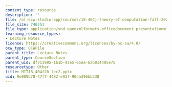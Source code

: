 ```yaml
---
content_type: resource
description: ''
file: /ol-ocw-studio-app/courses/18-404j-theory-of-computation-fall-2020/9e009b7847f74482e93f90da396bb338_MIT18_404f20_lec2.pptx
file_size: 746251
file_type: application/vnd.openxmlformats-officedocument.presentationml.presentation
learning_resource_types:
- Lecture Notes
license: https://creativecommons.org/licenses/by-nc-sa/4.0/
ocw_type: OCWFile
parent_title: Lecture Notes
parent_type: CourseSection
parent_uid: df711905-1b1b-43e5-65ea-6ab014405e75
resourcetype: Other
title: MIT18_404f20_lec2.pptx
uid: 9e009b78-47f7-4482-e93f-90da396bb338
---
```

